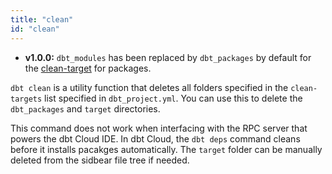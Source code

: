 ```yaml
---
title: "clean"
id: "clean"
---
```


<Changelog>

- **v1.0.0:** `dbt_modules` has been replaced by `dbt_packages` by default for the [clean-target](clean-targets) for packages.

</Changelog>

`dbt clean` is a utility function that deletes all folders specified in the `clean-targets` list specified in `dbt_project.yml`. You can use this to delete the `dbt_packages` and `target` directories.

This command does not work when interfacing with the RPC server that powers the dbt Cloud IDE. In dbt Cloud, the `dbt deps` command cleans before it installs pacakges automatically. The `target` folder can be manually deleted from the sidbear file tree if needed.
